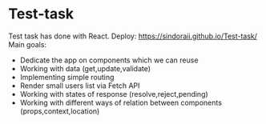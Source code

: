 # Test-task
Test task has done with React. 
Deploy: https://sindoraii.github.io/Test-task/  
Main goals:  
* Dedicate the app on components which we can reuse     
* Working with data (get,update,validate)
* Implementing simple routing
* Render small users list via Fetch API
* Working with states of response (resolve,reject,pending)
* Working with different ways of relation between components (props,context,location)
